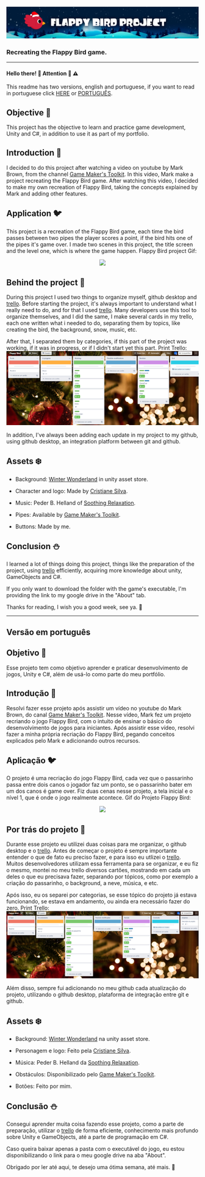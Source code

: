 
![](ReadmeFiles/Logo4Readme.png)

### Recreating the Flappy Bird game.

---
#### Hello there! :wave: Attention :cop: :warning:

This readme has two versions, english and portuguese, if you want to read in portuguese click [HERE](#versão-em-português) or [PORTUGUÊS](#versão-em-português).

## Objective :santa:
This project has the objective to learn and practice game development, Unity and C#, in addition to use it as part of my portfolio.

## Introduction :bell:
I decided to do this project after watching a video on youtube by Mark Brown, from the channel [Game Maker's Toolkit](https://www.youtube.com/channel/UCqJ-Xo29CKyLTjn6z2XwYAw). In this video, Mark make a project recreating the Flappy Bird game. After watching this video, I decided to make my own recreation of Flappy Bird, taking the concepts explained by Mark and adding other features.

## Application :bird:
This project is a recreation of the Flappy Bird game, each time the bird passes between two pipes the player scores a point, if the bird hits one of the pipes it's game over. I made two scenes in this project, the title screen and the level one, which is where the game happen.
Flappy Bird project Gif:
<p align="center">
<img src="ReadmeFiles/FlappyBirdGif1.gif" width="500px">
</p>

## Behind the project :christmas_tree:
During this project I used two things to organize myself, github desktop and [trello](https://trello.com/b/Qq4K0x4S/flappy-bird). Before starting the project, it's always important to understand what I really need to do, and for that I used [trello](https://trello.com/b/Qq4K0x4S/flappy-bird). Many developers use this tool to organize themselves, and I did the same, I make several cards in my trello, each one written what i needed to do, separating them by topics, like creating the bird, the background, snow, music, etc.

After that, I separated them by categories, if this part of the project was working, if it was in progress, or if I didn't start yet this part.
Print Trello: ![](ReadmeFiles/Print3%20english%20trello.png)

In addition, I've always been adding each update in my project to my github, using github desktop, an integration platform between git and github.

## Assets :snowflake:
- Background: [Winter Wonderland](https://assetstore.unity.com/packages/2d/textures-materials/nature/winter-wonderland-by-gamertose-49835) in unity asset store.

- Character and logo: Made by [Cristiane Silva](https://www.linkedin.com/in/cristianescs/).

- Music: Peder B. Helland of [Soothing Relaxation](https://www.youtube.com/watch?v=_j37WnwmzSI).

- Pipes: Available by [Game Maker's Toolkit](https://www.youtube.com/watch?v=XtQMytORBmM).

- Buttons: Made by me.

## Conclusion :snowman:
I learned a lot of things doing this project, things like the preparation of the project, using [trello](https://trello.com/b/Qq4K0x4S/flappy-bird) efficiently, acquiring more knowledge about unity, GameObjects and C#.

If you only want to download the folder with the game's executable, I'm providing the link to my google drive in the "About" tab.

Thanks for reading, I wish you a good week, see ya. :wave:


---
## Versão em português
## Objetivo :santa:
Esse projeto tem como objetivo aprender e praticar desenvolvimento de jogos, Unity e C#, além de usá-lo como parte do meu portfólio.

## Introdução :bell:
Resolvi fazer esse projeto após assistir um vídeo no youtube do Mark Brown, do canal [Game Maker's Toolkit](https://www.youtube.com/channel/UCqJ-Xo29CKyLTjn6z2XwYAw). Nesse vídeo, Mark fez um projeto recriando o jogo Flappy Bird, com o intuito de ensinar o básico do desenvolvimento de jogos para iniciantes. Após assistir esse vídeo, resolvi fazer a minha própria recriação do Flappy Bird, pegando conceitos explicados pelo Mark e adicionando outros recursos.

## Aplicação :bird:
O projeto é uma recriação do jogo Flappy Bird, cada vez que o passarinho passa entre dois canos o jogador faz um ponto, se o passarinho bater em um dos canos é game over. Fiz duas cenas nesse projeto, a tela inicial e o nível 1, que é onde o jogo realmente acontece.
Gif do Projeto Flappy Bird:
<p align="center">
<img src="ReadmeFiles/FlappyBirdGif1.gif" width="500px">
</p>

## Por trás do projeto :christmas_tree:
Durante esse projeto eu utilizei duas coisas para me organizar, o github desktop e o [trello](https://trello.com/b/Qq4K0x4S/flappy-bird). Antes de começar o projeto é sempre importante entender o que de fato eu preciso fazer, e para isso eu utlizei o [trello](https://trello.com/b/Qq4K0x4S/flappy-bird). Muitos desenvolvedores utilizam essa ferramenta para se organizar, e eu fiz o mesmo, montei no meu trello diversos cartões, mostrando em cada um deles o que eu precisava fazer, separando por tópicos, como por exemplo a criação do passarinho, o background, a neve, música, e etc.

Após isso, eu os separei por categorias, se esse tópico do projeto já estava funcionando, se estava em andamento, ou ainda era necessário fazer do zero.
Print Trello: ![](ReadmeFiles/Print2%20trello.png)

Além disso, sempre fui adicionando no meu github cada atualização do projeto, utilizando o github desktop, plataforma de integração entre git e github.

## Assets :snowflake:
- Background: [Winter Wonderland](https://assetstore.unity.com/packages/2d/textures-materials/nature/winter-wonderland-by-gamertose-49835) na unity asset store.

- Personagem e logo: Feito pela [Cristiane Silva](https://www.linkedin.com/in/cristianescs/).

- Música: Peder B. Helland da [Soothing Relaxation](https://www.youtube.com/watch?v=_j37WnwmzSI).

- Obstáculos: Disponibilizado pelo [Game Maker's Toolkit](https://www.youtube.com/watch?v=XtQMytORBmM).

- Botões: Feito por mim.

## Conclusão :snowman:

Consegui aprender muita coisa fazendo esse projeto, como a parte de preparação, utilizar o [trello](https://trello.com/b/Qq4K0x4S/flappy-bird) de forma eficiente, conhecimento mais profundo sobre Unity e GameObjects, até a parte de programação em C#.

Caso queira baixar apenas a pasta com o executável do jogo, eu estou disponibilizando o link para o meu google drive na aba "About".

Obrigado por ler até aqui, te desejo uma ótima semana, até mais. :wave: